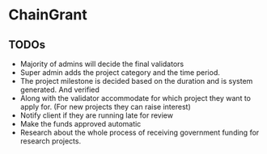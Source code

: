 # ChainGrant

## TODOs
- Majority of admins will decide the final validators
- Super admin adds the project category and the time period.
- The project milestone is decided based on the duration and is system generated. And verified
- Along with the validator accommodate for which project they want to apply for. (For new projects they can raise interest)
- Notify client if they are running late for review
- Make the funds approved automatic
- Research about the whole process of receiving government funding for research projects.